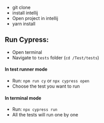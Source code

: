 
- git clone
- install intellij
- Open project in intellij
- yarn install
## Run Cypress:
- Open terminal
- Navigate to ```tests``` folder (`cd /Test/tests`)
#### In test runner mode
- Run: ```npm run cy``` or ```npx cypress open```
- Choose the test you want to run
#### In terminal mode
- Run: ```npx cypress run```
- All the tests will run one by one
